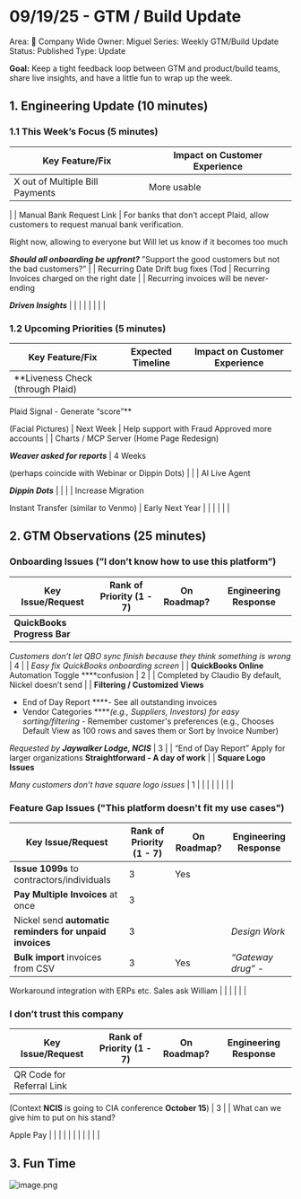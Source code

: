 # 09/19/25 - GTM / Build Update

Area: 🏢 Company Wide
Owner: Miguel
Series: Weekly GTM/Build Update
Status: Published
Type: Update

**Goal:** Keep a tight feedback loop between GTM and product/build teams, share live insights, and have a little fun to wrap up the week.

## 1. Engineering Update (10 minutes)

### 1.1 This Week’s Focus (5 minutes)

| **Key Feature/Fix** | **Impact on Customer Experience** |
| --- | --- |
| X out of Multiple Bill Payments | More usable 

 |
| Manual Bank Request Link | For banks that don’t accept Plaid, allow customers to request manual bank verification.

Right now, allowing to everyone but Will let us know if it becomes too much

***Should all onboarding be upfront?***
”Support the good customers but not the bad customers?” |
| Recurring Date Drift bug fixes (Tod | Recurring Invoices charged on the right date |
| Recurring invoices will be never-ending

***Driven Insights*** |  |
|  |  |
|  |  |

### 1.2 Upcoming Priorities (5 minutes)

| Key Feature/Fix | Expected Timeline | Impact on Customer Experience |
| --- | --- | --- |
| **Liveness Check (through Plaid)
Plaid Signal - Generate “score”**

(Facial Pictures) | Next Week | Help support with Fraud
Approved more accounts |
| Charts / MCP Server (Home Page Redesign)

***Weaver asked for reports*** | 4 Weeks 

(perhaps coincide with Webinar or Dippin Dots) |  |
| AI Live Agent

***Dippin Dots*** |  |  |
| Increase Migration

Instant Transfer (similar to Venmo) | Early Next Year |  |
|  |  |  |

## **2. GTM Observations (25 minutes)**

### Onboarding Issues (”I don’t know how to use this platform”)

| **Key Issue/Request** | **Rank of Priority (1 - 7)** | **On Roadmap?** | **Engineering Response** |
| --- | --- | --- | --- |
| **QuickBooks Progress Bar**

*Customers don’t let QBO sync finish because they think something is wrong* | 4 |  | *Easy fix
QuickBooks onboarding screen* |
| **QuickBooks Online** Automation Toggle ****confusion | 2 |  | Completed by Claudio
By default, Nickel doesn’t send |
| **Filtering / Customized Views**
- End of Day Report
****- See all outstanding invoices
- Vendor Categories 
*****(e.g., Suppliers, Investors) for easy sorting/filtering
-* Remember customer's preferences (e.g., Chooses Default View as 100 rows and saves them or Sort by Invoice Number)

*Requested by **Jaywalker Lodge, NCIS*** | 3 |  | “End of Day Report”
Apply for larger organizations
**Straightforward - A day of work** |
| **Square Logo Issues**

*Many customers don’t have square logo issues* | 1 |  |  |
|  |  |  |  |

### Feature Gap Issues ("This platform doesn't fit my use cases")

| **Key Issue/Request** | **Rank of Priority (1 - 7)** | **On Roadmap?** | **Engineering Response** |
| --- | --- | --- | --- |
| **Issue 1099s** to contractors/individuals | 3 | Yes |  |
| **Pay Multiple Invoices** at once | 3 |  |  |
| Nickel send **automatic reminders for unpaid invoices** | 3 |  | *Design Work* |
| **Bulk import** invoices from CSV | 3 | Yes | *“Gateway drug” -* 

Workaround integration with ERPs etc.
Sales ask William |
|  |  |  |  |

### I don’t trust this company

| **Key Issue/Request** | **Rank of Priority (1 - 7)** | **On Roadmap?** | **Engineering Response** |
| --- | --- | --- | --- |
| QR Code for Referral Link 

(Context **NCIS** is going to CIA conference **October 15**) | 3 |  | What can we give him to put on his stand?

Apple Pay |
|  |  |  |  |
|  |  |  |  |

## **3. Fun Time**

![image.png](09%2019%2025%20-%20GTM%20Build%20Update/image.png)